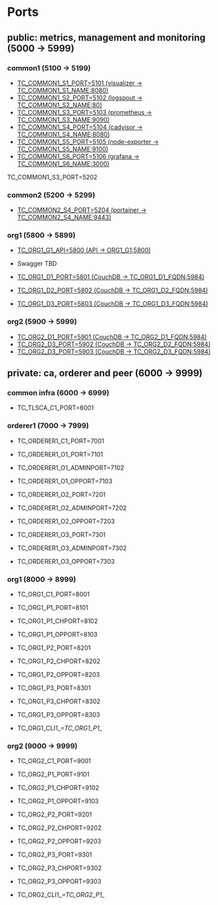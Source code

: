 # Ports

## public: metrics, management and monitoring (5000 -> 5999)

### common1 (5100 -> 5199)

* [TC_COMMON1_S1_PORT=5101 (visualizer -> TC_COMMON1_S1_NAME:8080)](http://35.158.186.93:5101)
* [TC_COMMON1_S2_PORT=5102 (logspout -> TC_COMMON1_S2_NAME:80)](http://35.158.186.93:5102/logs)
* [TC_COMMON1_S3_PORT=5103 (prometheus -> TC_COMMON1_S3_NAME:9090)](http://35.158.186.93:5103)
* [TC_COMMON1_S4_PORT=5104 (cadvisor -> TC_COMMON1_S4_NAME:8080)](http://35.158.186.93:5104)
* [TC_COMMON1_S5_PORT=5105 (node-exporter -> TC_COMMON1_S5_NAME:9100)](http://35.158.186.93:5105)
* [TC_COMMON1_S6_PORT=5106 (grafana -> TC_COMMON1_S6_NAME:3000)](http://35.158.186.93:5106)

TC_COMMON1_S3_PORT=5202

### common2 (5200 -> 5299)

* [TC_COMMON2_S4_PORT=5204 (portainer -> TC_COMMON2_S4_NAME:9443)](https://35.158.186.93:5204)

### org1 (5800 -> 5899)

* [TC_ORG1_G1_API=5800 (API -> ORG1_G1:5800)](http://35.158.186.93:5800/)
* Swagger TBD

* [TC_ORG1_D1_PORT=5801 (CouchDB -> TC_ORG1_D1_FQDN:5984)](http://35.158.186.93:5801/_utils/#login)
* [TC_ORG1_D2_PORT=5802 (CouchDB -> TC_ORG1_D2_FQDN:5984)](http://35.158.186.93:5802/_utils/#login)
* [TC_ORG1_D3_PORT=5803 (CouchDB -> TC_ORG1_D3_FQDN:5984)](http://35.158.186.93:5803/_utils/#login)

### org2 (5900 -> 5999)

* [TC_ORG2_D1_PORT=5901 (CouchDB -> TC_ORG2_D1_FQDN:5984)](http://35.158.186.93:5901/_utils/#login)
* [TC_ORG2_D3_PORT=5902 (CouchDB -> TC_ORG2_D2_FQDN:5984)](http://35.158.186.93:5902/_utils/#login)
* [TC_ORG2_D3_PORT=5903 (CouchDB -> TC_ORG2_D3_FQDN:5984)](http://35.158.186.93:5903/_utils/#login)

## private: ca, orderer and peer (6000 -> 9999)

### common infra (6000 -> 6999)

* TC_TLSCA_C1_PORT=6001

### orderer1 (7000 -> 7999)

* TC_ORDERER1_C1_PORT=7001

* TC_ORDERER1_O1_PORT=7101
* TC_ORDERER1_O1_ADMINPORT=7102
* TC_ORDERER1_O1_OPPORT=7103

* TC_ORDERER1_O2_PORT=7201
* TC_ORDERER1_O2_ADMINPORT=7202
* TC_ORDERER1_O2_OPPORT=7203

* TC_ORDERER1_O3_PORT=7301
* TC_ORDERER1_O3_ADMINPORT=7302
* TC_ORDERER1_O3_OPPORT=7303

### org1 (8000 -> 8999)

* TC_ORG1_C1_PORT=8001

* TC_ORG1_P1_PORT=8101
* TC_ORG1_P1_CHPORT=8102
* TC_ORG1_P1_OPPORT=8103

* TC_ORG1_P2_PORT=8201
* TC_ORG1_P2_CHPORT=8202
* TC_ORG1_P2_OPPORT=8203

* TC_ORG1_P3_PORT=8301
* TC_ORG1_P3_CHPORT=8302
* TC_ORG1_P3_OPPORT=8303

* TC_ORG1_CLI1_*=TC_ORG1_P1_*

### org2 (9000 -> 9999)

* TC_ORG2_C1_PORT=9001

* TC_ORG2_P1_PORT=9101
* TC_ORG2_P1_CHPORT=9102
* TC_ORG2_P1_OPPORT=9103

* TC_ORG2_P2_PORT=9201
* TC_ORG2_P2_CHPORT=9202
* TC_ORG2_P2_OPPORT=9203

* TC_ORG2_P3_PORT=9301
* TC_ORG2_P3_CHPORT=9302
* TC_ORG2_P3_OPPORT=9303

* TC_ORG2_CLI1_*=TC_ORG2_P1_*
